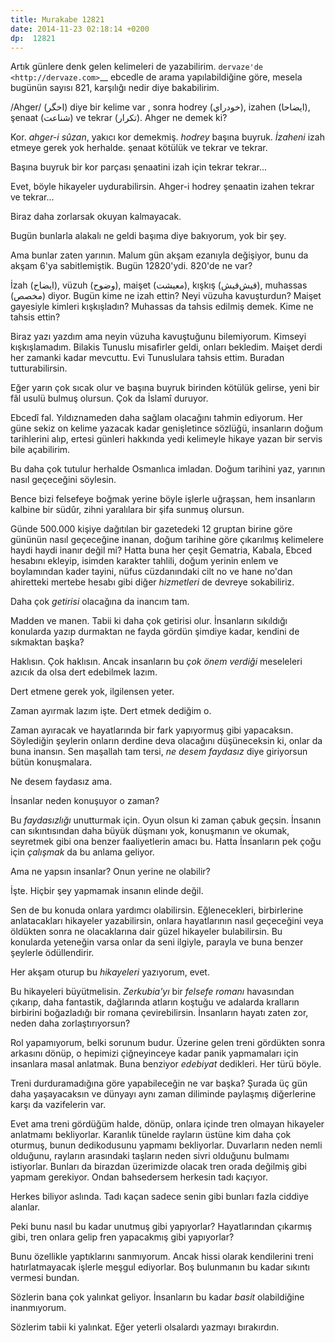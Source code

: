 ```yaml
---
title: Murakabe 12821
date: 2014-11-23 02:18:14 +0200
dp:  12821
---
```


Artık günlere denk gelen kelimeleri de yazabilirim.
`dervaze'de <http://dervaze.com>`__ ebcedle de arama yapılabildiğine
göre, mesela bugünün sayısı 821, karşılığı nedir diye bakabilirim.

/Ahger/ (اخگر) diye bir kelime var , sonra hodrey (خودراي), izahen
(ايضاحا), şenaat (شناعت) ve tekrar (تکرار). Ahger ne demek ki?

Kor. *ahger-i sûzan*, yakıcı kor demekmiş. *hodrey* başına buyruk.
*İzaheni* izah etmeye gerek yok herhalde. şenaat kötülük ve tekrar ve
tekrar.

Başına buyruk bir kor parçası şenaatini izah için tekrar tekrar...

Evet, böyle hikayeler uydurabilirsin. Ahger-i hodrey şenaatin izahen
tekrar ve tekrar...

Biraz daha zorlarsak okuyan kalmayacak.

Bugün bunlarla alakalı ne geldi başıma diye bakıyorum, yok bir şey.

Ama bunlar zaten yarının. Malum gün akşam ezanıyla değişiyor, bunu da
akşam 6'ya sabitlemiştik. Bugün 12820'ydi. 820'de ne var?

İzah (ايضاح), vüzuh (وضوح), maişet (معيشت), kışkış (قيش‌قيش), muhassas
(مخصص) diyor. Bugün kime ne izah ettin? Neyi vüzuha kavuşturdun? Maişet
gayesiyle kimleri kışkışladın? Muhassas da tahsis edilmiş demek. Kime ne
tahsis ettin?

Biraz yazı yazdım ama neyin vüzuha kavuştuğunu bilemiyorum. Kimseyi
kışkışlamadım. Bilakis Tunuslu misafirler geldi, onları bekledim. Maişet
derdi her zamanki kadar mevcuttu. Evi Tunuslulara tahsis ettim. Buradan
tutturabilirsin.

Eğer yarın çok sıcak olur ve başına buyruk birinden kötülük gelirse,
yeni bir fâl usulü bulmuş olursun. Çok da İslamî duruyor.

Ebcedî fal. Yıldıznameden daha sağlam olacağını tahmin ediyorum. Her
güne sekiz on kelime yazacak kadar genişletince sözlüğü, insanların
doğum tarihlerini alıp, ertesi günleri hakkında yedi kelimeyle hikaye
yazan bir servis bile açabilirim.

Bu daha çok tutulur herhalde Osmanlıca imladan. Doğum tarihini yaz,
yarının nasıl geçeceğini söylesin.

Bence bizi felsefeye boğmak yerine böyle işlerle uğraşsan, hem
insanların kalbine bir südûr, zihni yaralılara bir şifa sunmuş olursun.

Günde 500.000 kişiye dağıtılan bir gazetedeki 12 gruptan birine göre
gününün nasıl geçeceğine inanan, doğum tarihine göre çıkarılmış
kelimelere haydi haydi inanır değil mi? Hatta buna her çeşit Gematria,
Kabala, Ebced hesabını ekleyip, isimden karakter tahlili, doğum yerinin
enlem ve boylamından kader tayini, nüfus cüzdanındaki cilt no ve hane
no'dan ahiretteki mertebe hesabı gibi diğer *hizmetleri* de devreye
sokabiliriz.

Daha çok *getirisi* olacağına da inancım tam.

Madden ve manen. Tabii ki daha çok getirisi olur. İnsanların sıkıldığı
konularda yazıp durmaktan ne fayda gördün şimdiye kadar, kendini de
sıkmaktan başka?

Haklısın. Çok haklısın. Ancak insanların bu *çok önem verdiği*
meseleleri azıcık da olsa dert edebilmek lazım.

Dert etmene gerek yok, ilgilensen yeter.

Zaman ayırmak lazım işte. Dert etmek dediğim o.

Zaman ayıracak ve hayatlarında bir fark yapıyormuş gibi yapacaksın.
Söylediğin şeylerin onların derdine deva olacağını düşüneceksin ki,
onlar da buna inansın. Sen maşallah tam tersi, *ne desem faydasız* diye
giriyorsun bütün konuşmalara.

Ne desem faydasız ama.

İnsanlar neden konuşuyor o zaman?

Bu *faydasızlığı* unutturmak için. Oyun olsun ki zaman çabuk geçsin.
İnsanın can sıkıntısından daha büyük düşmanı yok, konuşmanın ve okumak,
seyretmek gibi ona benzer faaliyetlerin amacı bu. Hatta İnsanların pek
çoğu için *çalışmak* da bu anlama geliyor.

Ama ne yapsın insanlar? Onun yerine ne olabilir?

İşte. Hiçbir şey yapmamak insanın elinde değil.

Sen de bu konuda onlara yardımcı olabilirsin. Eğlenecekleri,
birbirlerine anlatacakları hikayeler yazabilirsin, onlara hayatlarının
nasıl geçeceğini veya öldükten sonra ne olacaklarına dair güzel
hikayeler bulabilirsin. Bu konularda yeteneğin varsa onlar da seni
ilgiyle, parayla ve buna benzer şeylerle ödüllendirir.

Her akşam oturup bu *hikayeleri* yazıyorum, evet.

Bu hikayeleri büyütmelisin. *Zerkubia'yı* bir *felsefe romanı*
havasından çıkarıp, daha fantastik, dağlarında atların koştuğu ve
adalarda kralların birbirini boğazladığı bir romana çevirebilirsin.
İnsanların hayatı zaten zor, neden daha zorlaştırıyorsun?

Rol yapamıyorum, belki sorunum budur. Üzerine gelen treni gördükten
sonra arkasını dönüp, o hepimizi çiğneyinceye kadar panik yapmamaları
için insanlara masal anlatmak. Buna benziyor *edebiyat* dedikleri. Her
türü böyle.

Treni durduramadığına göre yapabileceğin ne var başka? Şurada üç gün
daha yaşayacaksın ve dünyayı aynı zaman diliminde paylaşmış diğerlerine
karşı da vazifelerin var.

Evet ama treni gördüğüm halde, dönüp, onlara içinde tren olmayan
hikayeler anlatmamı bekliyorlar. Karanlık tünelde rayların üstüne kim
daha çok oturmuş, bunun dedikodusunu yapmamı bekliyorlar. Duvarların
neden nemli olduğunu, rayların arasındaki taşların neden sivri olduğunu
bulmamı istiyorlar. Bunları da birazdan üzerimizde olacak tren orada
değilmiş gibi yapmam gerekiyor. Ondan bahsedersem herkesin tadı kaçıyor.

Herkes biliyor aslında. Tadı kaçan sadece senin gibi bunları fazla
ciddiye alanlar.

Peki bunu nasıl bu kadar unutmuş gibi yapıyorlar? Hayatlarından çıkarmış
gibi, tren onlara gelip fren yapacakmış gibi yapıyorlar?

Bunu özellikle yaptıklarını sanmıyorum. Ancak hissi olarak kendilerini
treni hatırlatmayacak işlerle meşgul ediyorlar. Boş bulunmanın bu kadar
sıkıntı vermesi bundan.

Sözlerin bana çok yalınkat geliyor. İnsanların bu kadar *basit*
olabildiğine inanmıyorum.

Sözlerim tabii ki yalınkat. Eğer yeterli olsalardı yazmayı bırakırdın.

